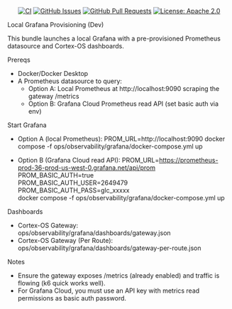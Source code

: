 <div align="center">

[![CI](https://github.com/cortex-os/cortex-os/actions/workflows/ci.yml/badge.svg)](https://github.com/cortex-os/cortex-os/actions/workflows/ci.yml)
[![GitHub Issues](https://img.shields.io/github/issues/cortex-os/cortex-os)](https://github.com/cortex-os/cortex-os/issues)
[![GitHub Pull Requests](https://img.shields.io/github/issues-pr/cortex-os/cortex-os)](https://github.com/cortex-os/cortex-os/pulls)
[![License: Apache 2.0](https://img.shields.io/badge/License-Apache_2.0-blue.svg)](https://opensource.org/licenses/Apache-2.0)

</div>

Local Grafana Provisioning (Dev)

This bundle launches a local Grafana with a pre-provisioned Prometheus datasource and Cortex-OS dashboards.

Prereqs

- Docker/Docker Desktop
- A Prometheus datasource to query:
  - Option A: Local Prometheus at http://localhost:9090 scraping the gateway /metrics
  - Option B: Grafana Cloud Prometheus read API (set basic auth via env)

Start Grafana

- Option A (local Prometheus):
  PROM_URL=http://localhost:9090 docker compose -f ops/observability/grafana/docker-compose.yml up

- Option B (Grafana Cloud read API):
  PROM_URL=https://prometheus-prod-36-prod-us-west-0.grafana.net/api/prom \
  PROM_BASIC_AUTH=true \
  PROM_BASIC_AUTH_USER=2649479 \
  PROM_BASIC_AUTH_PASS=glc_xxxxx \
  docker compose -f ops/observability/grafana/docker-compose.yml up

Dashboards

- Cortex-OS Gateway: ops/observability/grafana/dashboards/gateway.json
- Cortex-OS Gateway (Per Route): ops/observability/grafana/dashboards/gateway-per-route.json

Notes

- Ensure the gateway exposes /metrics (already enabled) and traffic is flowing (k6 quick works well).
- For Grafana Cloud, you must use an API key with metrics read permissions as basic auth password.
